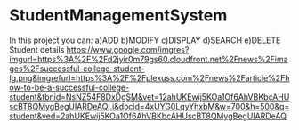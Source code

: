 # StudentManagementSystem
In this project you can:
a)ADD
b)MODIFY
c)DISPLAY
d)SEARCH
e)DELETE
Student details
https://www.google.com/imgres?imgurl=https%3A%2F%2Fd2jyir0m79gs60.cloudfront.net%2Fnews%2Fimages%2Fsuccessful-college-student-lg.png&imgrefurl=https%3A%2F%2Fplexuss.com%2Fnews%2Farticle%2Fhow-to-be-a-successful-college-student&tbnid=NsNZ54F8DxDgSM&vet=12ahUKEwij5KOa1Of6AhVBKbcAHUscBT8QMygBegUIARDeAQ..i&docid=4xUYG0LqyYhxbM&w=700&h=500&q=student&ved=2ahUKEwij5KOa1Of6AhVBKbcAHUscBT8QMygBegUIARDeAQ
